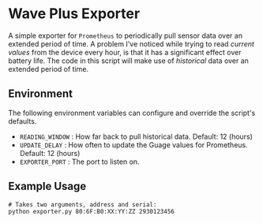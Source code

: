 # Wave Plus Exporter

A simple exporter for `Prometheus` to periodically pull sensor data over an extended period of time. A problem I've noticed while trying to read _current values_ from the device every  hour, is that it has a significant effect over battery life. The code in this script will make use of _historical_ data over an extended period of time.

## Environment

The following environment variables can configure and override the script's defaults.
- `READING_WINDOW` : How far back to pull historical data. Default: 12 (hours)
- `UPDATE_DELAY` : How often to update the Guage values for Prometheus. Default: 12 (hours)
- `EXPORTER_PORT` : The port to listen on.

## Example Usage

```
# Takes two arguments, address and serial:
python exporter.py 80:6F:B0:XX:YY:ZZ 2930123456
```